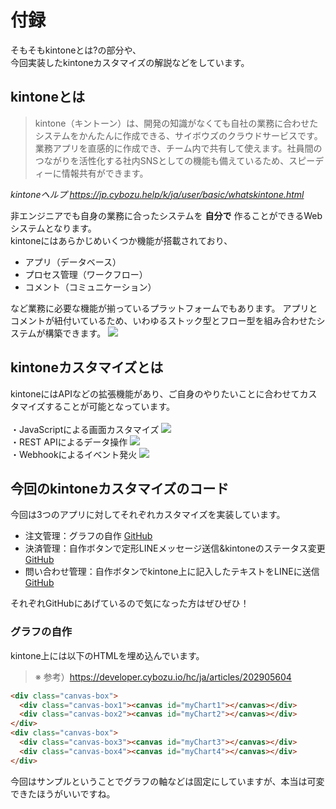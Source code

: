 # 付録

そもそもkintoneとは?の部分や、<br/>
今回実装したkintoneカスタマイズの解説などをしています。

## kintoneとは

> kintone（キントーン）は、開発の知識がなくても自社の業務に合わせたシステムをかんたんに作成できる、サイボウズのクラウドサービスです。業務アプリを直感的に作成でき、チーム内で共有して使えます。社員間のつながりを活性化する社内SNSとしての機能も備えているため、スピーディーに情報共有ができます。

*kintoneヘルプ  <https://jp.cybozu.help/k/ja/user/basic/whatskintone.html>*

非エンジニアでも自身の業務に合ったシステムを **自分で** 作ることができるWebシステムとなります。<br/>
kintoneにはあらかじめいくつか機能が搭載されており、

- アプリ（データベース）
- プロセス管理（ワークフロー）
- コメント（コミュニケーション）

など業務に必要な機能が揃っているプラットフォームでもあります。
アプリとコメントが紐付いているため、いわゆるストック型とフロー型を組み合わせたシステムが構築できます。
<img src="https://docs.google.com/drawings/d/e/2PACX-1vQBdrDAe5G1dOAj3bYx_O4VgqCgJzcJfAhzGd27BjLj0spVvY05mW_0IdPCyB7i5-eWpMhLwOxZxuaV/pub?w=926&amp;h=489">

## kintoneカスタマイズとは

kintoneにはAPIなどの拡張機能があり、ご自身のやりたいことに合わせてカスタマイズすることが可能となっています。<br/>
<br/>
・JavaScriptによる画面カスタマイズ
<img src="https://docs.google.com/drawings/d/e/2PACX-1vQ8JtN6RJusfmCLdgmUIDkxohWpfbu9by2JsVfyVc6vGrwVKDGNAAdt-zclMXjUHOY5rdHkQXMhiAaU/pub?w=929&amp;h=495">
<br/>
・REST APIによるデータ操作
<img src="https://docs.google.com/drawings/d/e/2PACX-1vSWbjzYSUX5RGDVjq5zwdSQufpADG2X-B_knjjNMQ7UV_HG6FptJSSJXBigx7THxBJA6ekBea9Y9Jat/pub?w=928&amp;h=491">
<br/>
・Webhookによるイベント発火
<img src="https://docs.google.com/drawings/d/e/2PACX-1vSugyFnlDGMm1ioXJmSzK7nxNxrx8JzkQaSeqbR3UAKtmSpWXTu52DhRiMSYLIyLdk9hpyvT0avCPod/pub?w=928&amp;h=489">

## 今回のkintoneカスタマイズのコード

今回は3つのアプリに対してそれぞれカスタマイズを実装しています。

- 注文管理：グラフの自作 [GitHub](https://github.com/RyBB/line-kintone-azure-takeout/blob/master/src/js/charts-script.js)
- 決済管理：自作ボタンで定形LINEメッセージ送信&kintoneのステータス変更 [GitHub](https://github.com/RyBB/line-kintone-azure-takeout/blob/master/src/js/paid-script.js)
- 問い合わせ管理：自作ボタンでkintone上に記入したテキストをLINEに送信 [GitHub](https://github.com/RyBB/line-kintone-azure-takeout/blob/master/src/js/sendmsg-script.js)

それぞれGitHubにあげているので気になった方はぜひぜひ！

### グラフの自作

kintone上には以下のHTMLを埋め込んでいます。<br/>

> ※ 参考）https://developer.cybozu.io/hc/ja/articles/202905604

```html
<div class="canvas-box">
  <div class="canvas-box1"><canvas id="myChart1"></canvas></div>
  <div class="canvas-box2"><canvas id="myChart2"></canvas></div>
</div>
<div class="canvas-box">
  <div class="canvas-box3"><canvas id="myChart3"></canvas></div>
  <div class="canvas-box4"><canvas id="myChart4"></canvas></div>
</div>
```

今回はサンプルということでグラフの軸などは固定にしていますが、本当は可変できたほうがいいですね。
